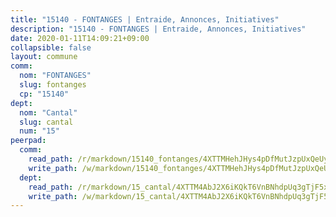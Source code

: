 ```yaml
---
title: "15140 - FONTANGES | Entraide, Annonces, Initiatives"
description: "15140 - FONTANGES | Entraide, Annonces, Initiatives"
date: 2020-01-11T14:09:21+09:00
collapsible: false
layout: commune
comm:
  nom: "FONTANGES"
  slug: fontanges
  cp: "15140"
dept:
  nom: "Cantal"
  slug: cantal
  num: "15"
peerpad:
  comm:
    read_path: /r/markdown/15140_fontanges/4XTTMHehJHys4pDfMutJzpUxQeUyXCj3YkS8xo2sFRtamspsU
    write_path: /w/markdown/15140_fontanges/4XTTMHehJHys4pDfMutJzpUxQeUyXCj3YkS8xo2sFRtamspsU-K3TgULZCZGcahhYrw378M2sK4oTgyRN6RHnEGzGe3td8RX3Y5dPRKtdCjK6KcHSC5MvxrNp4Rna84u1Qr19Wvti9T2xFvCLYGStBoRnUVfPPuCmAiEF3RBmuqgqYLDzXLJ7HbaoU
  dept:
    read_path: /r/markdown/15_cantal/4XTTM4AbJ2X6iKQkT6VnBNhdpUq3gTjF5xvzeLXgyMbip7oZi
    write_path: /w/markdown/15_cantal/4XTTM4AbJ2X6iKQkT6VnBNhdpUq3gTjF5xvzeLXgyMbip7oZi-K3TgUzLxcVoV3Spfk4WRRT7ns4FZHP5DRn3T5Xt1HAMNkCgdMWpswwmyZFy1f4TzqjHqM6bwRLmH4WDVWsNZdM34scPnnmiNG41mKcAmEspoSpDYQr7FHqoFAfy15CJrkSEmsoqS
---
```


